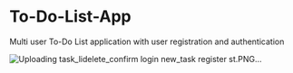 # To-Do-List-App
 Multi user To-Do List application with user registration and authentication


![Uploading task_li![delete_confirm](https://user-images.githubusercontent.com/22119566/153701616-aebf05cb-292f-4dfb-89ed-5be19ffc7b6c.PNG)
![login](https://user-images.githubusercontent.com/22119566/153701617-69c57d51-d81e-4c65-b6f9-5722e8e217ff.PNG)
![new_task](https://user-images.githubusercontent.com/22119566/153701618-17d08f72-4624-425c-9f92-a6cf6d8b621a.PNG)
![register](https://user-images.githubusercontent.com/22119566/153701619-7f58e1da-159d-4940-9dec-64d7743e287a.PNG)
st.PNG…]()
